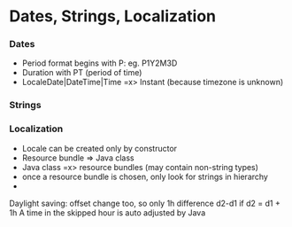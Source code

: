 # Dates, Strings, Localization

### Dates
- Period format begins with P: eg. P1Y2M3D
- Duration with PT (period of time)
- LocaleDate|DateTime|Time =x> Instant (because timezone is unknown)

### Strings

### Localization
- Locale can be created only by constructor
- Resource bundle => Java class
- Java class =x> resource bundles (may contain non-string types)
- once a resource bundle is chosen, only look for strings in hierarchy
-  

Daylight saving: offset change too, so only 1h difference d2-d1 if d2 = d1 + 1h
A time in the skipped hour is auto adjusted by Java